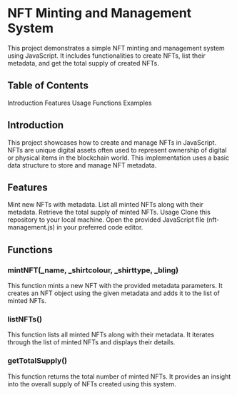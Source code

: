 # NFT Minting and Management System
This project demonstrates a simple NFT minting and management system using JavaScript. It includes functionalities to create NFTs, list their metadata, and get the total supply of created NFTs.

## Table of Contents
Introduction
Features
Usage
Functions
Examples
## Introduction
This project showcases how to create and manage NFTs in JavaScript. NFTs are unique digital assets often used to represent ownership of digital or physical items in the blockchain world. This implementation uses a basic data structure to store and manage NFT metadata.

## Features
Mint new NFTs with metadata.
List all minted NFTs along with their metadata.
Retrieve the total supply of minted NFTs.
Usage
Clone this repository to your local machine.
Open the provided JavaScript file (nft-management.js) in your preferred code editor.
## Functions
### mintNFT(_name, _shirtcolour, _shirttype, _bling)
This function mints a new NFT with the provided metadata parameters. It creates an NFT object using the given metadata and adds it to the list of minted NFTs.

### listNFTs()
This function lists all minted NFTs along with their metadata. It iterates through the list of minted NFTs and displays their details.

### getTotalSupply()
This function returns the total number of minted NFTs. It provides an insight into the overall supply of NFTs created using this system.
